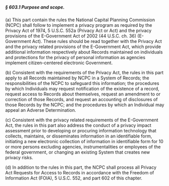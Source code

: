 ##### § 603.1 Purpose and scope. #####

(a) This part contain the rules the National Capital Planning Commission (NCPC) shall follow to implement a privacy program as required by the Privacy Act of 1974, 5 U.S.C. 552a (Privacy Act or Act) and the privacy provisions of the E-Government Act of 2002 (44 U.S.C. ch. 36) (E-Government Act). These rules should be read together with the Privacy Act and the privacy related provisions of the E-Government Act, which provide additional information respectively about Records maintained on individuals and protections for the privacy of personal information as agencies implement citizen-centered electronic Government.

(b) Consistent with the requirements of the Privacy Act, the rules in this part apply to all Records maintained by NCPC in a System of Records; the responsibilities of the NCPC to safeguard this information; the procedures by which Individuals may request notification of the existence of a record, request access to Records about themselves, request an amendment to or correction of those Records, and request an accounting of disclosures of those Records by the NCPC; and the procedures by which an Individual may appeal an Adverse Determination.

(c) Consistent with the privacy related requirements of the E-Government Act, the rules in this part also address the conduct of a privacy impact assessment prior to developing or procuring information technology that collects, maintains, or disseminates information in an identifiable form, initiating a new electronic collection of information in identifiable form for 10 or more persons excluding agencies, instrumentalities or employees of the federal government, or changing an existing System that creates new privacy risks.

(d) In addition to the rules in this part, the NCPC shall process all Privacy Act Requests for Access to Records in accordance with the Freedom of Information Act (FOIA), 5 U.S.C. 552, and part 602 of this chapter.